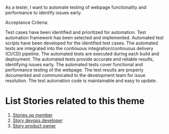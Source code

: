 As a tester, I want to automate testing of webpage functionality and performance to identify issues early.

Acceptance Criteria:

Test cases have been identified and prioritized for automation.
Test automation framework has been selected and implemented.
Automated test scripts have been developed for the identified test cases.
The automated tests are integrated into the continuous integration/continuous delivery (CI/CD) pipeline.
The automated tests are executed during each build and deployment.
The automated tests provide accurate and reliable results, identifying issues early.
The automated tests cover functional and performance testing of the webpage.
The test results are properly documented and communicated to the development team for issue resolution.
The test automation code is maintainable and easy to update.


# List Stories related to this theme
1. [Stories op member]("C:\Users\nicko\PycharmProjects\pythonProject\mywebclass-agile-docs\documentation\theme_1\initiatives\epics\stories\story_op_member.md")
2. [Story devops developer]("C:\Users\nicko\PycharmProjects\pythonProject\mywebclass-agile-docs\documentation\theme_1\initiatives\epics\stories\story_devops_dev.md")
3. [Story product owner]("C:\Users\nicko\PycharmProjects\pythonProject\mywebclass-agile-docs\documentation\theme_1\initiatives\epics\stories\story_prod_owner.md")